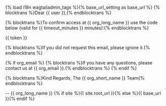 {% load i18n wagtailadmin_tags %}{% base_url_setting as base_url %}
{% blocktrans %}Dear {{ user }},{% endblocktrans %}

{% blocktrans %}To confirm access at {{ org_long_name }} use the code below (valid for {{ timeout_minutes }} minutes):{% endblocktrans %}

{{ token }}

{% blocktrans %}If you did not request this email, please ignore it.{% endblocktrans %}

{% if org_email %}
{% blocktrans %}If you have any questions, please contact us at {{ org_email }}.{% endblocktrans %}
{% endif %}

{% blocktrans %}Kind Regards,
The {{ org_short_name }} Team{% endblocktrans %}

--
{{ org_long_name }}
{% if site %}{{ site.root_url }}{% else %}{{ base_url }}{% endif %}
